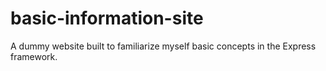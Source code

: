 # basic-information-site
A dummy website built to familiarize myself basic concepts in the Express
framework.
